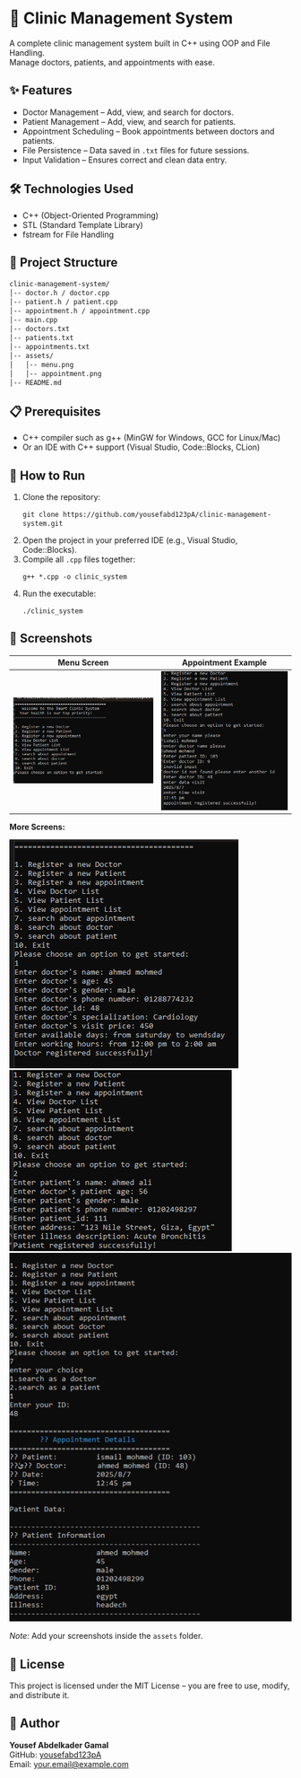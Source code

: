 # 🏥 Clinic Management System

A complete clinic management system built in C++ using OOP and File Handling.  
Manage doctors, patients, and appointments with ease.

## ✨ Features
- Doctor Management – Add, view, and search for doctors.
- Patient Management – Add, view, and search for patients.
- Appointment Scheduling – Book appointments between doctors and patients.
- File Persistence – Data saved in `.txt` files for future sessions.
- Input Validation – Ensures correct and clean data entry.

## 🛠️ Technologies Used
- C++ (Object-Oriented Programming)
- STL (Standard Template Library)
- fstream for File Handling

## 📂 Project Structure
```
clinic-management-system/
│-- doctor.h / doctor.cpp
│-- patient.h / patient.cpp
│-- appointment.h / appointment.cpp
│-- main.cpp
│-- doctors.txt
│-- patients.txt
│-- appointments.txt
│-- assets/
│   │-- menu.png
│   │-- appointment.png
│-- README.md
```
## 📋 Prerequisites
- C++ compiler such as g++ (MinGW for Windows, GCC for Linux/Mac)
- Or an IDE with C++ support (Visual Studio, Code::Blocks, CLion)

## 🚀 How to Run
1. Clone the repository:
   ```
   git clone https://github.com/yousefabd123pA/clinic-management-system.git
   ```
2. Open the project in your preferred IDE (e.g., Visual Studio, Code::Blocks).
3. Compile all `.cpp` files together:
   ```
   g++ *.cpp -o clinic_system
   ```
4. Run the executable:
   ```
   ./clinic_system
   ```

## 📸 Screenshots
| Menu Screen | Appointment Example |
|-------------|---------------------|
| ![menu](assets/Screenshot%202025-08-10%20143911.png) | ![regester appointment](assets/Screenshot%202025-08-10%20144558.png) |

**More Screens:**

![regester new doctor](assets/Screenshot%202025-08-10%20144139.png)
![regester new patient](assets/Screenshot%202025-08-10%20144409.png)
![search about appointment](assets/Screenshot%202025-08-10%20144722.png)



*Note:* Add your screenshots inside the `assets` folder.

## 📜 License
This project is licensed under the MIT License – you are free to use, modify, and distribute it.

## 👤 Author
**Yousef Abdelkader Gamal**  
GitHub: [yousefabd123pA](https://github.com/yousefabd123pA)  
Email: your.email@example.com